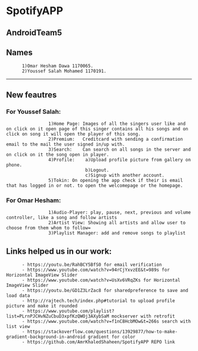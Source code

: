 # SpotifyAPP
AndroidTeam5
---
## Names
          1)Omar Hesham Dawa 1170065.
          2)Youssef Salah Mohamed 1170191.
---
## New feautres
### For Youssef Salah:


                    1)Home Page: Images of all the singers user like and on click on it open page of this singer contains all his songs and on click on song it will open the player of this song.                
                    2)Premium:   Creditcard with sending a confirmation email to the mail the user signed in/up with.
                    3)Search:    Can search on all songs in the server and on click on it the song open in player.
                    4)Profile:    a)Upload profile picture from gallery on phone.
                                  b)Logout.
                                  c)Signup with another account.
                    5)Tokin: On opening the app check if their is email that has logged in or not. to open the welcomepage or the homepage.
### For Omar Hesham:

                    1)Audio-Player: play, pause, next, previous and volume controller, like a song and follow artists
                    2)Artist View: Showing all artists and allow user to choose from them whom to follow=
                    3)Playlist Manager: add and remove songs to playlist
## Links helped us in our work:
          - https://youtu.be/RahBCY5BfS0 for email verification
          - https://www.youtube.com/watch?v=94rCjYxvzEE&t=989s for Horizontal ImageView Slider
          - https://www.youtube.com/watch?v=UsXv6VRqZKs for Horizontal ImageView Slider
          - https://youtu.be/GD1Z3LrZac8 for sharedpreference to save and load data
          - http://rajtech.tech/index.php#tutorial to upload profile picture and make it rounded
          - https://www.youtube.com/playlist?list=PLrnPJCHvNZuCbuD3xpfKzQWOj3AXybSaM mockserver with retrofit
          - https://www.youtube.com/watch?v=f1nC8HcbMOw&t=266s search with list view
          - https://stackoverflow.com/questions/13929877/how-to-make-gradient-background-in-android gradient for color
          - https://github.com/AmrKhaledShaheen/SpotifyAPP REPO link
   

